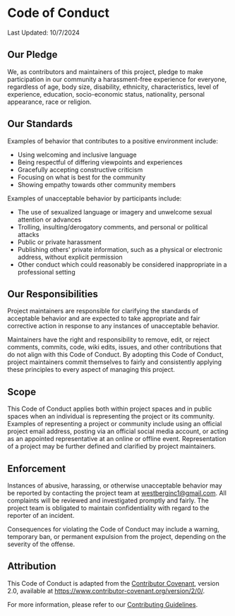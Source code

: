 
# Code of Conduct
Last Updated: 10/7/2024

## Our Pledge

We, as contributors and maintainers of this project, pledge to make participation in our community a harassment-free experience for everyone, regardless of age, body size, disability, ethnicity, characteristics, level of experience, education, socio-economic status, nationality, personal appearance, race or religion.

## Our Standards

Examples of behavior that contributes to a positive environment include:

- Using welcoming and inclusive language
- Being respectful of differing viewpoints and experiences
- Gracefully accepting constructive criticism
- Focusing on what is best for the community
- Showing empathy towards other community members

Examples of unacceptable behavior by participants include:

- The use of sexualized language or imagery and unwelcome sexual attention or advances
- Trolling, insulting/derogatory comments, and personal or political attacks
- Public or private harassment
- Publishing others' private information, such as a physical or electronic address, without explicit permission
- Other conduct which could reasonably be considered inappropriate in a professional setting

## Our Responsibilities

Project maintainers are responsible for clarifying the standards of acceptable behavior and are expected to take appropriate and fair corrective action in response to any instances of unacceptable behavior.

Maintainers have the right and responsibility to remove, edit, or reject comments, commits, code, wiki edits, issues, and other contributions that do not align with this Code of Conduct. By adopting this Code of Conduct, project maintainers commit themselves to fairly and consistently applying these principles to every aspect of managing this project. 

## Scope

This Code of Conduct applies both within project spaces and in public spaces when an individual is representing the project or its community. Examples of representing a project or community include using an official project email address, posting via an official social media account, or acting as an appointed representative at an online or offline event. Representation of a project may be further defined and clarified by project maintainers.

## Enforcement

Instances of abusive, harassing, or otherwise unacceptable behavior may be reported by contacting the project team at westberginc1@gmail.com. All complaints will be reviewed and investigated promptly and fairly. The project team is obligated to maintain confidentiality with regard to the reporter of an incident.

Consequences for violating the Code of Conduct may include a warning, temporary ban, or permanent expulsion from the project, depending on the severity of the offense.

## Attribution

This Code of Conduct is adapted from the [Contributor Covenant](https://www.contributor-covenant.org), version 2.0, available at https://www.contributor-covenant.org/version/2/0/.

For more information, please refer to our [Contributing Guidelines](CONTRIBUTING.md).
